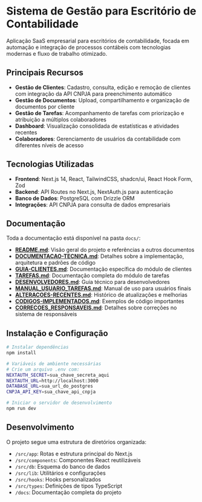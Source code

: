 # Sistema de Gestão para Escritório de Contabilidade

Aplicação SaaS empresarial para escritórios de contabilidade, focada em automação e integração de processos contábeis com tecnologias modernas e fluxo de trabalho otimizado.

## Principais Recursos

- **Gestão de Clientes**: Cadastro, consulta, edição e remoção de clientes com integração da API CNPJA para preenchimento automático
- **Gestão de Documentos**: Upload, compartilhamento e organização de documentos por cliente
- **Gestão de Tarefas**: Acompanhamento de tarefas com priorização e atribuição a múltiplos colaboradores
- **Dashboard**: Visualização consolidada de estatísticas e atividades recentes
- **Colaboradores**: Gerenciamento de usuários da contabilidade com diferentes níveis de acesso

## Tecnologias Utilizadas

- **Frontend**: Next.js 14, React, TailwindCSS, shadcn/ui, React Hook Form, Zod
- **Backend**: API Routes no Next.js, NextAuth.js para autenticação
- **Banco de Dados**: PostgreSQL com Drizzle ORM
- **Integrações**: API CNPJA para consulta de dados empresariais

## Documentação

Toda a documentação está disponível na pasta `docs/`:

- **[README.md](docs/README.md)**: Visão geral do projeto e referências a outros documentos
- **[DOCUMENTACAO-TECNICA.md](docs/DOCUMENTACAO-TECNICA.md)**: Detalhes sobre a implementação, arquitetura e padrões de código
- **[GUIA-CLIENTES.md](docs/GUIA-CLIENTES.md)**: Documentação específica do módulo de clientes
- **[TAREFAS.md](docs/TAREFAS.md)**: Documentação completa do módulo de tarefas
- **[DESENVOLVEDORES.md](docs/DESENVOLVEDORES.md)**: Guia técnico para desenvolvedores
- **[MANUAL_USUARIO_TAREFAS.md](docs/MANUAL_USUARIO_TAREFAS.md)**: Manual de uso para usuários finais
- **[ALTERACOES-RECENTES.md](docs/ALTERACOES-RECENTES.md)**: Histórico de atualizações e melhorias
- **[CODIGOS-IMPLEMENTADOS.md](docs/CODIGOS-IMPLEMENTADOS.md)**: Exemplos de código importantes
- **[CORRECOES_RESPONSAVEIS.md](docs/CORRECOES_RESPONSAVEIS.md)**: Detalhes sobre correções no sistema de responsáveis

## Instalação e Configuração

```bash
# Instalar dependências
npm install

# Variáveis de ambiente necessárias
# Crie um arquivo .env com:
NEXTAUTH_SECRET=sua_chave_secreta_aqui
NEXTAUTH_URL=http://localhost:3000
DATABASE_URL=sua_url_do_postgres
CNPJA_API_KEY=sua_chave_api_cnpja

# Iniciar o servidor de desenvolvimento
npm run dev
```

## Desenvolvimento

O projeto segue uma estrutura de diretórios organizada:

- `/src/app`: Rotas e estrutura principal do Next.js
- `/src/components`: Componentes React reutilizáveis
- `/src/db`: Esquema do banco de dados
- `/src/lib`: Utilitários e configurações
- `/src/hooks`: Hooks personalizados
- `/src/types`: Definições de tipos TypeScript
- `/docs`: Documentação completa do projeto